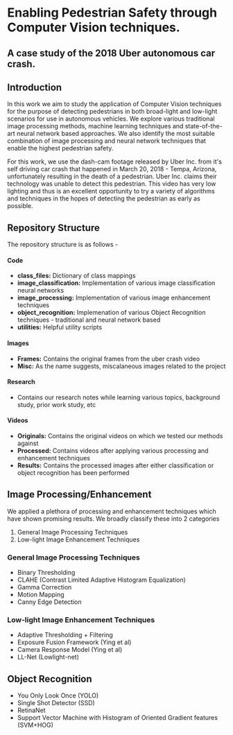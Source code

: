 # Enabling Pedestrian Safety through Computer Vision techniques. 
## A case study of the 2018 Uber autonomous car crash.

## Introduction

In this work we aim to study the application of Computer Vision techniques for the purpose of detecting pedestrians in both broad-light and low-light scenarios for use in autonomous vehicles. We explore various traditional image processing methods, machine learning techniques and state-of-the-art neural network based approaches. We also identify the most suitable combination of image processing and neural network techniques that enable the highest pedestrian safety.

For this work, we use the dash-cam footage released by Uber Inc. from it's self driving car crash that happened in March 20, 2018 - Tempa, Arizona, unfortunately resulting in the death of a pedestrian. Uber Inc. claims their technology was unable to detect this pedestrian. This video has very low lighting and thus is an excellent opportunity to try a variety of algorithms and techniques in the hopes of detecting the pedestrian as early as possible.

## Repository Structure

The repository structure is as follows - 

#### **Code**
  * **class_files:** Dictionary of class mappings
  * **image_classification:** Implementation of various image classification neural networks
  * **image_processing:** Implementation of various image enhancement techniques
  * **object_recognition:** Implemenation of various Object Recognition techniques - traditional and neural network based
  * **utilities:** Helpful utility scripts
#### **Images**
  * **Frames:** Contains the original frames from the uber crash video
  * **Misc:** As the name suggests, miscalaneous images related to the project
#### **Research**
  * Contains our research notes while learning various topics, background study, prior work study, etc
#### **Videos**  
  * **Originals:** Contains the original videos on which we tested our methods against
  * **Processed:** Contains videos after applying various processing and enhancement techniques
  * **Results:** Contains the processed images after either classification or object recognition has been performed

## Image Processing/Enhancement

We applied a plethora of processing and enhancement techniques which have shown promising results. We broadly classify these into 2 categories
1. General Image Processing Techniques
2. Low-light Image Enhancement Techniques

### General Image Processing Techniques
   
* Binary Thresholding
* CLAHE (Contrast Limited Adaptive Histogram Equalization)
* Gamma Correction
* Motion Mapping
* Canny Edge Detection
   
### Low-light Image Enhancement Techniques
   
* Adaptive Thresholding + Filtering 
* Exposure Fusion Framework (Ying et al)
* Camera Response Model (Ying et al)
* LL-Net (Lowlight-net)

## Object Recognition
  
* You Only Look Once (YOLO)
* Single Shot Detector (SSD)
* RetinaNet
* Support Vector Machine with Histogram of Oriented Gradient features (SVM+HOG)
    
